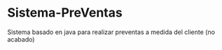 # Sistema-PreVentas
Sistema basado en java para realizar preventas a medida del cliente (no acabado)
